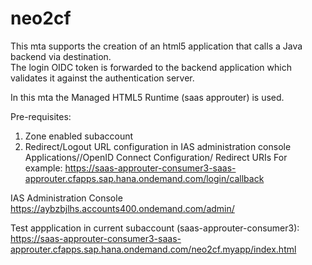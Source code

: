 # neo2cf

This mta supports the creation of an html5 application that calls a Java backend via destination.  
The login OIDC token is forwarded to the backend application which validates it against the authentication server.

In this mta the Managed HTML5 Runtime (saas approuter) is used.

Pre-requisites:
1. Zone enabled subaccount
2. Redirect/Logout URL configuration in IAS administration console
   Applications/<applicationName>/OpenID Connect Configuration/ Redirect URIs
   For example: https://saas-approuter-consumer3-saas-approuter.cfapps.sap.hana.ondemand.com/login/callback

IAS Administration Console
https://aybzbjlhs.accounts400.ondemand.com/admin/


Test appplication in current subaccount (saas-approuter-consumer3):
https://saas-approuter-consumer3-saas-approuter.cfapps.sap.hana.ondemand.com/neo2cf.myapp/index.html

